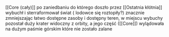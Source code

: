 [[Core (cały)]] po zaniedbaniu do którego doszło przez [[Ostatnia kłótnia]] wybuchł i sterraformował świat ( lodowce się roztopiły?) znacznie zmniejszając łatwo dostępne zasoby i dostępny teren, w miejscu wybuchy pozostał duży krater widoczny z orbity, a jego część ([[Core]]) wylądowała na dużym paśmie górskim które nie zostało zalane